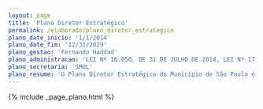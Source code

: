```yaml
---
layout: page
title: 'Plano Diretor Estratégico'
permalink: /elaborado/plano_diretor_estrategico
plano_date_inicio: '1/1/2014'
plano_date_fim: '12/31/2029'
plano_gestao: 'Fernando Haddad'
plano_administracao: 'LEI Nº 16.050, DE 31 DE JULHO DE 2014, LEI Nº 17.975 DE 8 DE JULHO DE 2023 (revisão)'
plano_secretaria: 'SMUL'
plano_resume: 'O Plano Diretor Estratégico do Município de São Paulo é uma lei municipal que orienta o desenvolvimento e o crescimento da cidade até 2030. Elaborado com a participação da sociedade, o PDE direciona as ações dos produtores do espaço urbano, públicos ou privados, para que o desenvolvimento da cidade seja feito de forma planejada e atenda às necessidades coletivas de toda a população, visando garantir uma cidade mais moderna, equilibrada, inclusiva, ambientalmente responsável, produtiva e, sobretudo, com qualidade de vida.'
---
```

<div>
{% include _page_plano.html %}
</div>
